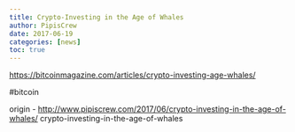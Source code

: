 ```yaml
---
title: Crypto-Investing in the Age of Whales
author: PipisCrew
date: 2017-06-19
categories: [news]
toc: true
---
```


https://bitcoinmagazine.com/articles/crypto-investing-age-whales/

#bitcoin

origin - http://www.pipiscrew.com/2017/06/crypto-investing-in-the-age-of-whales/ crypto-investing-in-the-age-of-whales